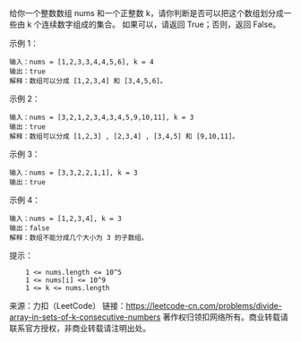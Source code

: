 给你一个整数数组 nums 和一个正整数 k，请你判断是否可以把这个数组划分成一些由 k 个连续数字组成的集合。
如果可以，请返回 True；否则，返回 False。



示例 1：
```
输入：nums = [1,2,3,3,4,4,5,6], k = 4
输出：true
解释：数组可以分成 [1,2,3,4] 和 [3,4,5,6]。
```
示例 2：
```
输入：nums = [3,2,1,2,3,4,3,4,5,9,10,11], k = 3
输出：true
解释：数组可以分成 [1,2,3] , [2,3,4] , [3,4,5] 和 [9,10,11]。
```
示例 3：
```
输入：nums = [3,3,2,2,1,1], k = 3
输出：true
```
示例 4：
```
输入：nums = [1,2,3,4], k = 3
输出：false
解释：数组不能分成几个大小为 3 的子数组。
```


提示：
```
    1 <= nums.length <= 10^5
    1 <= nums[i] <= 10^9
    1 <= k <= nums.length
```
来源：力扣（LeetCode）
链接：https://leetcode-cn.com/problems/divide-array-in-sets-of-k-consecutive-numbers
著作权归领扣网络所有。商业转载请联系官方授权，非商业转载请注明出处。
